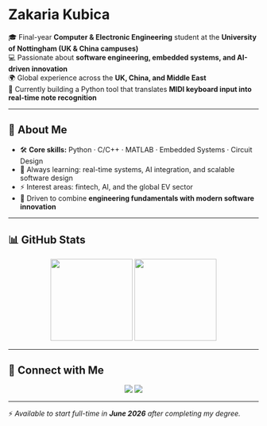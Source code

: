 # Zakaria Kubica  

🎓 Final-year **Computer & Electronic Engineering** student at the **University of Nottingham (UK & China campuses)**  
💻 Passionate about **software engineering, embedded systems, and AI-driven innovation**  
🌍 Global experience across the **UK, China, and Middle East**  
🎹 Currently building a Python tool that translates **MIDI keyboard input into real-time note recognition**  

---

## 🚀 About Me
- 🛠️ **Core skills:** Python · C/C++ · MATLAB · Embedded Systems · Circuit Design  
- 🌱 Always learning: real-time systems, AI integration, and scalable software design  
- ⚡ Interest areas: fintech, AI, and the global EV sector  
- 🎯 Driven to combine **engineering fundamentals with modern software innovation**  

---

## 📊 GitHub Stats
<p align="center">
  <img src="https://github-readme-stats.vercel.app/api?username=zakariakubica&show_icons=true&theme=radical" height="165"/>
  <img src="https://github-readme-stats.vercel.app/api/top-langs/?username=zakariakubica&layout=compact&theme=radical" height="165"/>
</p>

---

## 🔗 Connect with Me
<p align="center">
  <a href="https://www.linkedin.com/in/zakaria-kubica-7a7693379/"><img src="https://img.shields.io/badge/LinkedIn-0A66C2?style=for-the-badge&logo=linkedin&logoColor=white"/></a>
  <a href="mailto:zakariakubica@gmail.com"><img src="https://img.shields.io/badge/Email-D14836?style=for-the-badge&logo=gmail&logoColor=white"/></a>
</p>

---

⚡ *Available to start full-time in **June 2026** after completing my degree.*  
